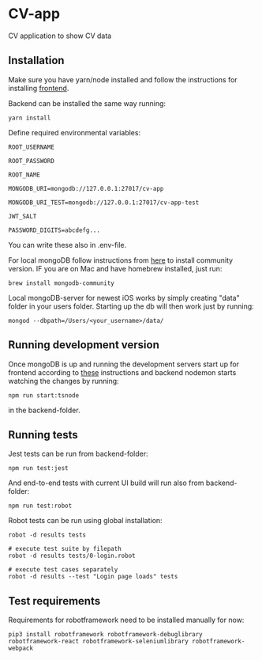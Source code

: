# CV-app

CV application to show CV data

## Installation

Make sure you have yarn/node installed and follow the instructions for installing [frontend](https://github.com/rampemus/cvapp/tree/master/frontend).

Backend can be installed the same way running:

`yarn install`

Define required environmental variables:

`ROOT_USERNAME`

`ROOT_PASSWORD`

`ROOT_NAME`

`MONGODB_URI=mongodb://127.0.0.1:27017/cv-app`

`MONGODB_URI_TEST=mongodb://127.0.0.1:27017/cv-app-test`

`JWT_SALT`

`PASSWORD_DIGITS=abcdefg...`

You can write these also in .env-file.

For local mongoDB follow instructions from [here](https://docs.mongodb.com/manual/administration/install-community/) to install community version. IF you are on Mac and have homebrew installed, just run:

`brew install mongodb-community`

Local mongoDB-server for newest iOS works by simply creating "data" folder in your users folder. Starting up the db will then work just by running:

`mongod --dbpath=/Users/<your_username>/data/`

## Running development version

Once mongoDB is up and running the development servers start up for frontend according to [these](https://github.com/rampemus/cvapp/tree/master/frontend) instructions and backend nodemon starts watching the changes by running:

`npm run start:tsnode`

in the backend-folder.

## Running tests

Jest tests can be run from backend-folder:

`npm run test:jest`

And end-to-end tests with current UI build will run also from backend-folder:

`npm run test:robot`

Robot tests can be run using global installation:

```
robot -d results tests

# execute test suite by filepath
robot -d results tests/0-login.robot

# execute test cases separately
robot -d results --test "Login page loads" tests
```

## Test requirements

Requirements for robotframework need to be installed manually for now:

```
pip3 install robotframework robotframework-debuglibrary robotframework-react robotframework-seleniumlibrary robotframework-webpack
```
